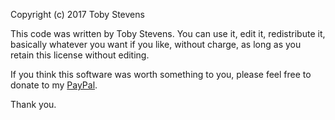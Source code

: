 Copyright (c) 2017 Toby Stevens

This code was written by Toby Stevens. You can use it, edit it, redistribute it,
basically whatever you want if you like, without charge, as long as you retain
this license without editing.

If you think this software was worth something to you, please feel free to
donate to my [PayPal](paypal.me/QuinnGS).

Thank you.
